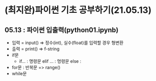 
# (최지완)파이썬 기초 공부하기(21.05.13)
## 05.13 : 파이썬 입출력(python01.ipynb)
* 입력 = input() => 정수(int), 실수(float)를 입력할 경우 형변환
* 출력 = print() => f-string
* if문
  * if... : 명령문 elif ... : 멍령문 else :
* for문 : 반복문 => range()
* while문  

